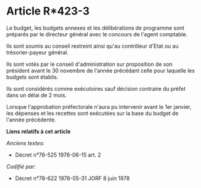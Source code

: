 # Article R*423-3

Le budget, les budgets annexes et les délibérations de programme sont préparés par le directeur général avec le concours de
l'agent comptable.

Ils sont soumis au conseil restreint ainsi qu'au contrôleur d'Etat ou au trésorier-payeur général.

Ils sont votés par le conseil d'administration sur proposition de son président avant le 30 novembre de l'année précédant
celle pour laquelle les budgets sont établis.

Ils sont considérés comme exécutoires sauf décision contraire du préfet dans un délai de 2 mois.

Lorsque l'approbation préfectorale n'aura pu intervenir avant le 1er janvier, les dépenses et les recettes sont exécutées sur
la base du budget de l'année précédente.

**Liens relatifs à cet article**

_Anciens textes_:

  - Décret n°76-525 1976-06-15 art. 2

_Codifié par_:

  - Décret n°78-622 1978-05-31 JORF 8 juin 1978
